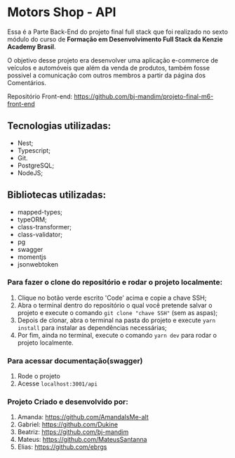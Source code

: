 # Motors Shop - API

Essa é a Parte Back-End do projeto final full stack que foi realizado no sexto módulo do curso de **Formação em Desenvolvimento Full Stack da Kenzie Academy Brasil**.

O objetivo desse projeto era desenvolver uma aplicação e-commerce de veículos e automóveis que além da venda de produtos, também fosse possivel a comunicação
com outros membros a partir da página dos Comentários.

Repositório Front-end: https://github.com/bj-mandim/projeto-final-m6-front-end

## Tecnologias utilizadas:

- Nest;
- Typescript;
- Git.
- PostgreSQL;
- NodeJS;

## Bibliotecas utilizadas:

- mapped-types;
- typeORM;
- class-transformer;
- class-validator;
- pg
- swagger
- momentjs
- jsonwebtoken

### Para fazer o clone do repositório e rodar o projeto localmente:

1. Clique no botão verde escrito 'Code' acima e copie a chave SSH;
2. Abra o terminal dentro do repositório o qual você pretende salvar o projeto e execute o comando `git clone "chave SSH"` (sem as aspas);
3. Depois de clonar, abra o terminal na pasta do projeto e execute `yarn install` para instalar as dependências necessárias;
4. Por fim, ainda no terminal, execute o comando `yarn dev` para rodar o projeto localmente.

### Para acessar documentação(swagger)

1. Rode o projeto
2. Acesse `localhost:3001/api`

### Projeto Criado e desenvolvido por:

1. Amanda: https://github.com/AmandaIsMe-alt
2. Gabriel: https://github.com/Dukine
3. Beatriz: https://github.com/bj-mandim
4. Mateus: https://github.com/MateusSantanna
5. Elias: https://github.com/ebrgs
